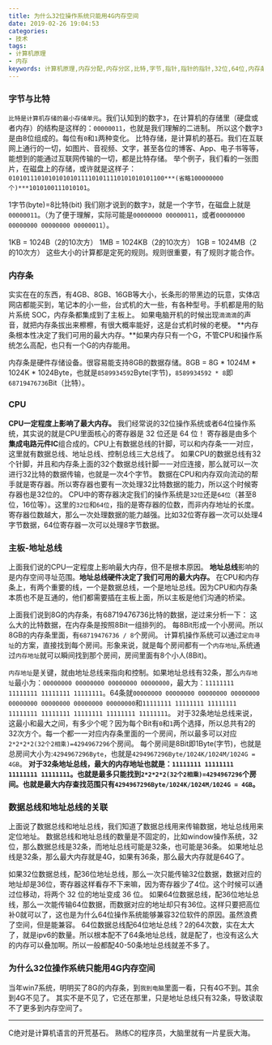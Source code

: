 ```yaml
---
title: 为什么32位操作系统只能用4G内存空间
date: 2019-02-26 19:04:53
categories:
- 技术
tags:
- 计算机原理
- 内存
keywords: 计算机原理,内存分配,内存分区,比特,字节,指针,指针的指针,32位,64位,内存条,4G,8G
---
```



### 字节与比特

`比特是计算机存储的最小存储单元`。我们认知到的数字`3`，在计算机的存储里（硬盘或者内存）的结构是这样的：`00000011`，也就是我们理解的二进制。
所以这个数字`3`是由8位组成的。每位有`0`和`1`两种变化。
比特存储，是计算机的基石。我们在互联网上通行的一切，如图片、音视频、文字，甚至各位的博客、App、电子书等等，能想到的能通过互联网传输的一切，都是比特存储。
举个例子，我们看的一张图片，在磁盘上的存储，或许就是这样子：`0101011101010101010111101011110101010101100***(省略100000000个)***1010100111010101`。

1字节(byte)=8比特(bit)
我们刚才说到的数字`3`，就是一个字节，在磁盘上就是`00000011`。（为了便于理解，实际可能是`00000000 00000011`，或者`00000000 00000000 00000000 00000011`）。

1KB = 1024B（2的10次方）
1MB = 1024KB（2的10次方）
1GB = 1024MB（2的10次方）
这些大小的计算都是定死的规则。规则很重要，有了规则才能合作。

<!-- more -->

### 内存条

实实在在的东西，有4GB、8GB、16GB等大小，长条形的带黑边的玩意，实体店网店都能买到，笔记本的小一些，台式机的大一些，有各种型号。手机都是用的贴片系统 SOC，内存条都集成到了主板上。
如果电脑开机的时候出现`滴滴滴`的声音，就把内存条拔出来檫檫，有很大概率能好，这是台式机时候的老梗。
**内存条根本性决定了我们可用的最大内存。**如果内存只有一个G，不管CPU和操作系统怎么高配，也只有一个G的内存能用。

内存条是硬件存储设备。很容易能支持8GB的数据存储。8GB = 8G \* 1024M \* 1024K \* 1024Byte，也就是`8589934592`Byte(字节)，`8589934592 * 8`即`68719476736`Bit（比特）。

### CPU

**CPU一定程度上影响了最大内存。**
我们经常说的32位操作系统或者64位操作系统，其实说的就是CPU里面核心的寄存器是 32 位还是 64 位！
寄存器是由多个**集成电路元件IC**组合成的。CPU上有数据总线的针脚，可以和内存条一一对应，这里就有数据总线、地址总线、控制总线三大总线了。
如果CPU的数据总线有32个针脚，并且和内存条上面的32个数据总线针脚一一对应连接，那么就可以一次进行32比特的数据传输，也就是一次4个字节。
数据在CPU和内存双向流动的帮手就是寄存器。所以寄存器也要有一次处理32比特数据的能力，所以这个时候寄存器也是32位的。
CPU中的寄存器决定我们的操作系统是`32位`还是`64位`（甚至8位，16位等）。这里的`32位`和`64位`，指的是寄存器的位数，而非内存地址的长度。寄存器位数越大，那么一次处理数据的能力越强。比如32位寄存器一次可以处理4字节数据，64位寄存器一次可以处理8字节数据。

### 主板-地址总线
上面我们说的CPU一定程度上影响最大内存，但不是根本原因。
**地址总线**影响的是内存空间寻址范围。**地址总线硬件决定了我们可用的最大内存。**
在CPU和内存条上，有两个重要的线，一个是数据总线，一个是地址总线。因为CPU和内存条本质也不是互通的，他们都需要插在主板上面，所以主板是他们沟通的桥梁。

上面我们说到8G的内存条，有68719476736比特的数据，逆过来分析一下：
这么大的比特数据，在内存条是按照8Bit一组排列的。
每8Bit形成一个小房间。所以8GB的内存条里面，有`68719476736 / 8`个房间。
计算机操作系统可以通过`定向寻址`的方案，直接找到每个房间。形象来说，就是每个房间都有一个`内存地址`,系统通过`内存地址`就可以瞬间找到那个房间，房间里面有8个小人(8Bit)。

`内存地址`是关键，就由地址总线来指向和控制。如果地址总线有32条，那么`内存地址`最小为：`00000000 00000000 00000000 00000000`，最大为：`11111111 11111111 11111111 11111111`。64条就`00000000 00000000 00000000 00000000 00000000 00000000 00000000 00000000`和`11111111 11111111 11111111 11111111 11111111 11111111 11111111 11111111`。
对于32条地址总线来说，这最小和最大之间，有多少个呢？因为每个Bit有`0`和`1`两个选择，所以总共有2的32次方个。每一个都一一对应内存条里面的一个房间，所以最多可以对应`2*2*2*2(32个2相乘)=4294967296`个房间。
每个房间是8Bit即1Byte(字节)，也就是总房间大小为:`4294967296Byte`，也就是`4294967296Byte/1024K/1024M/1024G = 4GB`。
**对于32条地址总线，最大的内存地址也就是：`11111111 11111111 11111111 11111111`。也就是最多只能找到`2*2*2*2(32个2相乘)=4294967296`个房间。也就是最大内存查找范围只有`4294967296Byte/1024K/1024M/1024G = 4GB`。**

### 数据总线和地址总线的关联
上面说了数据总线和地址总线，我们知道了数据总线用来传输数据，地址总线用来定位地址。
数据总线和地址总线的数量是不固定的，比如window操作系统，32位，那么数据总线是32条，而地址总线可能是32条，也可能是36条。
如果地址总线是32条，那么最大内存就是4G，如果有36条，那么最大内存就是64G了。

如果32位数据总线，配36位地址总线，那么一次只能传输32位数据，数据对应的地址却是36位，寄存器这样看存不下来嘛，因为寄存器少了4位。这个时候可以通过位移动，将两个 32 位的地址变成 36 位。
如果64位数据总线，配36位地址总线，那么一次能传输64位数据，而数据对应的地址却只有36位。这样只要把高位补0就可以了，这也是为什么64位操作系统能够兼容32位软件的原因。虽然浪费了空间，但是能兼容。
64位数据总线配64位地址总线？2的64次数，实在太大了，就是ipv6的数量。所以根本配不了64条地址总线，就是配了，也没有这么大的内存可以叠加啊。所以一般都配40-50条地址总线就差不多了。

### 为什么32位操作系统只能用4G内存空间

当年win7系统，明明买了8G的内存条，到`我到电脑`里面一看，只有4G不到。其余到4G不见了。
其实不是不见了，它还在那里，只是地址总线只有32条，导致读取不了更多到内存空间了。
___

C绝对是计算机语言的开荒基石。
熟练C的程序员，大脑里就有一片星辰大海。
